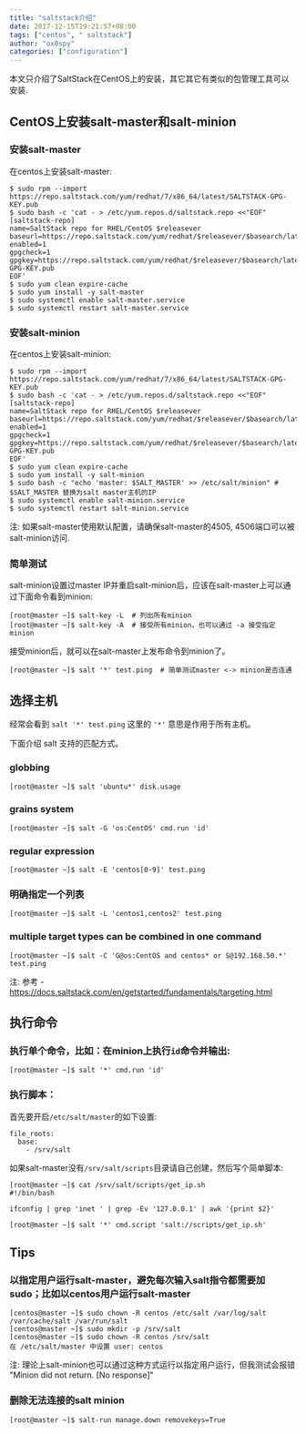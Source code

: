 ```yaml
---
title: "saltstack介绍"
date: 2017-12-15T19:21:57+08:00
tags: ["centos", " saltstack"]
author: "ox0spy"
categories: ["configuration"]
---
```


本文只介绍了SaltStack在CentOS上的安装，其它其它有类似的包管理工具可以安装.


## CentOS上安装salt-master和salt-minion

### 安装salt-master

在centos上安装salt-master:

    $ sudo rpm --import https://repo.saltstack.com/yum/redhat/7/x86_64/latest/SALTSTACK-GPG-KEY.pub
    $ sudo bash -c 'cat - > /etc/yum.repos.d/saltstack.repo <<"EOF"
    [saltstack-repo]
    name=SaltStack repo for RHEL/CentOS $releasever
    baseurl=https://repo.saltstack.com/yum/redhat/$releasever/$basearch/latest
    enabled=1
    gpgcheck=1
    gpgkey=https://repo.saltstack.com/yum/redhat/$releasever/$basearch/latest/SALTSTACK-GPG-KEY.pub
    EOF'
    $ sudo yum clean expire-cache
    $ sudo yum install -y salt-master
    $ sudo systemctl enable salt-master.service
    $ sudo systemctl restart salt-master.service

### 安装salt-minion

在centos上安装salt-minion:

    $ sudo rpm --import https://repo.saltstack.com/yum/redhat/7/x86_64/latest/SALTSTACK-GPG-KEY.pub
    $ sudo bash -c 'cat - > /etc/yum.repos.d/saltstack.repo <<"EOF"
    [saltstack-repo]
    name=SaltStack repo for RHEL/CentOS $releasever
    baseurl=https://repo.saltstack.com/yum/redhat/$releasever/$basearch/latest
    enabled=1
    gpgcheck=1
    gpgkey=https://repo.saltstack.com/yum/redhat/$releasever/$basearch/latest/SALTSTACK-GPG-KEY.pub
    EOF'
    $ sudo yum clean expire-cache
    $ sudo yum install -y salt-minion
    $ sudo bash -c "echo 'master: $SALT_MASTER' >> /etc/salt/minion" # $SALT_MASTER 替换为salt master主机的IP
    $ sudo systemctl enable salt-minion.service
    $ sudo systemctl restart salt-minion.service

注: 如果salt-master使用默认配置，请确保salt-master的4505, 4506端口可以被salt-minion访问.

### 简单测试

salt-minion设置过master IP并重启salt-minion后，应该在salt-master上可以通过下面命令看到minion:

    [root@master ~]$ salt-key -L  # 列出所有minion
    [root@master ~]$ salt-key -A  # 接受所有minion，也可以通过 -a 接受指定minion

接受minion后，就可以在salt-master上发布命令到minion了。

    [root@master ~]$ salt '*' test.ping  # 简单测试master <-> minion是否连通

## 选择主机

经常会看到 `salt '*' test.ping` 这里的 `'*'` 意思是作用于所有主机。

下面介绍 salt 支持的匹配方式。

### globbing

    [root@master ~]$ salt 'ubuntu*' disk.usage

### grains system

    [root@master ~]$ salt -G 'os:CentOS' cmd.run 'id'

### regular expression

    [root@master ~]$ salt -E 'centos[0-9]' test.ping

### 明确指定一个列表

    [root@master ~]$ salt -L 'centos1,centos2' test.ping

### multiple target types can be combined in one command

    [root@master ~]$ salt -C 'G@os:CentOS and centos* or S@192.168.50.*' test.ping

注: 参考 - <https://docs.saltstack.com/en/getstarted/fundamentals/targeting.html>

## 执行命令

### 执行单个命令，比如：在minion上执行`id`命令并输出:

    [root@master ~]$ salt '*' cmd.run 'id'

### 执行脚本：

首先要开启`/etc/salt/master`的如下设置:

    file_roots:
      base:
        - /srv/salt

如果salt-master没有`/srv/salt/scripts`目录请自己创建，然后写个简单脚本:

    [root@master ~]$ cat /srv/salt/scripts/get_ip.sh
    #!/bin/bash

    ifconfig | grep 'inet ' | grep -Ev '127.0.0.1' | awk '{print $2}'

    [root@master ~]$ salt '*' cmd.script 'salt://scripts/get_ip.sh'

## Tips

### 以指定用户运行salt-master，避免每次输入salt指令都需要加 sudo；比如以centos用户运行salt-master

    [centos@master ~]$ sudo chown -R centos /etc/salt /var/log/salt /var/cache/salt /var/run/salt
    [centos@master ~]$ sudo mkdir -p /srv/salt
    [centos@master ~]$ sudo chown -R centos /srv/salt
    在 /etc/salt/master 中设置 user: centos

注: 理论上salt-minion也可以通过这种方式运行以指定用户运行，但我测试会报错 "Minion did not return. [No response]"

### 删除无法连接的salt minion

    [root@master ~]$ salt-run manage.down removekeys=True